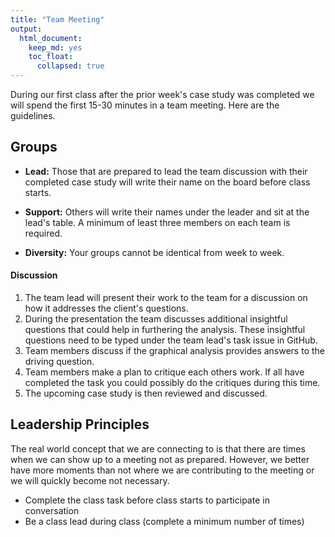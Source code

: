 ```yaml
---
title: "Team Meeting"
output:
  html_document:
    keep_md: yes
    toc_float:
      collapsed: true
---
```




During our first class after the prior week's case study was completed we will spend the first 15-30 minutes in a team meeting.  Here are the guidelines.

## Groups

* **Lead:** Those that are prepared to lead the team discussion with their completed case study will write their name on the board before class starts.

* **Support:** Others will write their names under the leader and sit at the lead's table.  A minimum of least three members on each team is required.

* **Diversity:** Your groups cannot be identical from week to week.

#### Discussion

1. The team lead will present their work to the team for a discussion on how it addresses the client's questions. 
2. During the presentation the team discusses additional insightful questions that could help in furthering the analysis. These insightful questions need to be typed under the team lead's task issue in GitHub.
2. Team members discuss if the graphical analysis provides answers to the driving question.
3. Team members make a plan to critique each others work.  If all have completed the task you could possibly do the critiques during this time.
4. The upcoming case study is then reviewed and discussed.

## Leadership Principles

The real world concept that we are connecting to is that there are times when we can show up to a meeting not as prepared.  However, we better have more moments than not where we are contributing to the meeting or we will quickly become not necessary. 

* Complete the class task before class starts to participate in conversation
* Be a class lead during class (complete a minimum number of times)
